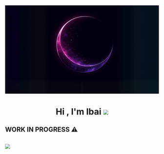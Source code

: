 [![Ibaigz](./fondo.png)](https://ibaigz.com) 
<br>
<h1 align="center">Hi , I'm Ibai <img src="https://media.giphy.com/media/hvRJCLFzcasrR4ia7z/giphy.gif" width="35"></h1>

## WORK IN PROGRESS :warning:
<br>

<img src="https://discord.c99.nl/widget/theme-3/842762466428452925.png" />
<br>

	

	

